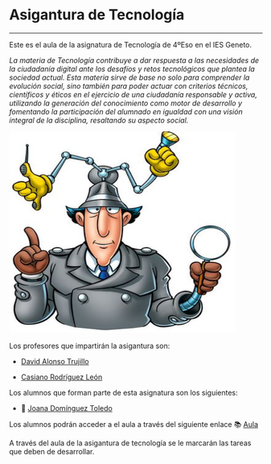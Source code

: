 # Asigantura de Tecnología
----

Este es el aula de la asignatura de Tecnología de 4ºEso en el IES Geneto.

*La materia de Tecnología contribuye a dar respuesta a las necesidades de la ciudadanía digital ante los desafíos y retos tecnológicos que plantea la sociedad actual. Esta materia sirve de base no solo para comprender la evolución social, sino también para poder actuar con criterios técnicos, científicos y éticos en el ejercicio de una ciudadanía responsable y activa, utilizando la generación del conocimiento como motor de desarrollo y fomentando la participación del alumnado en igualdad con una visión integral de la disciplina, resaltando su aspecto social.*

<img src="https://github.com/ULL-MFP-AET-2324/equipos-eq-david-joana/blob/main/image/inspector.jpg"  width="450" height="400" />

Los profesores que impartirán la asigantura son:

- [David Alonso Trujillo](https://github.com/DAT-995)

- [Casiano Rodríguez León](https://github.com/casiano-rodriguez)

Los alumnos que forman parte de esta asignatura son los siguientes:

* :raising_hand: [Joana Domínguez Toledo](https://github.com/Joanadt98)

Los alumnos podrán acceder a el aula a través del siguiente enlace :books: [Aula](https://classroom.github.com/classrooms/149103862-ull-mfp-aet-2324-alu0100833485)

A través del aula de la asigantura de tecnología se le marcarán las tareas que deben de desarrollar.
